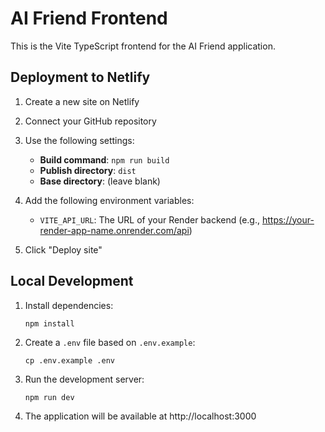# AI Friend Frontend

This is the Vite TypeScript frontend for the AI Friend application.

## Deployment to Netlify

1. Create a new site on Netlify
2. Connect your GitHub repository
3. Use the following settings:
   - **Build command**: `npm run build`
   - **Publish directory**: `dist`
   - **Base directory**: (leave blank)

4. Add the following environment variables:
   - `VITE_API_URL`: The URL of your Render backend (e.g., https://your-render-app-name.onrender.com/api)

5. Click "Deploy site"

## Local Development

1. Install dependencies:
   ```
   npm install
   ```

2. Create a `.env` file based on `.env.example`:
   ```
   cp .env.example .env
   ```

3. Run the development server:
   ```
   npm run dev
   ```

4. The application will be available at http://localhost:3000
